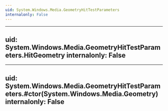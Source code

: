 ```yaml
---
uid: System.Windows.Media.GeometryHitTestParameters
internalonly: False
---
```


---
uid: System.Windows.Media.GeometryHitTestParameters.HitGeometry
internalonly: False
---

---
uid: System.Windows.Media.GeometryHitTestParameters.#ctor(System.Windows.Media.Geometry)
internalonly: False
---
